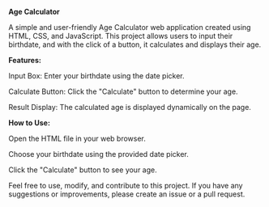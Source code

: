 **Age Calculator**

A simple and user-friendly Age Calculator web application created using HTML, CSS, and JavaScript. This project allows users to input their birthdate, and with the click of a button, it calculates and displays their age.

**Features:**

Input Box: Enter your birthdate using the date picker.

Calculate Button: Click the "Calculate" button to determine your age.

Result Display: The calculated age is displayed dynamically on the page.



**How to Use:**

Open the HTML file in your web browser.

Choose your birthdate using the provided date picker.

Click the "Calculate" button to see your age.


Feel free to use, modify, and contribute to this project. If you have any suggestions or improvements, please create an issue or a pull request.
